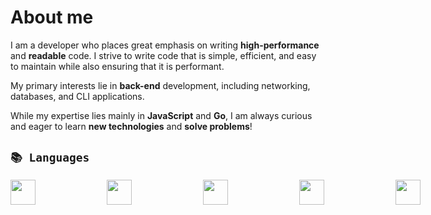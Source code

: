 # About me

I am a developer who places great emphasis on writing **high-performance** and **readable** code. I strive to write code that is simple, efficient, and easy to maintain while also ensuring that it is performant.

My primary interests lie in **back-end** development, including networking, databases, and CLI applications.

While my expertise lies mainly in **JavaScript** and **Go**, I am always curious and eager to learn **new technologies** and **solve problems**!
<br>

## `📚 Languages`
<div style="display:flex; gap: 55px;">
<img width="40" src="https://cdn.jsdelivr.net/gh/devicons/devicon/icons/html5/html5-original.svg" /> &nbsp;
<img width="40" src="https://cdn.jsdelivr.net/gh/devicons/devicon/icons/css3/css3-original.svg" /> &nbsp;    
<img width="40" src="https://cdn.jsdelivr.net/gh/devicons/devicon/icons/javascript/javascript-original.svg" /> &nbsp;
<img width="40" src="https://cdn.jsdelivr.net/gh/devicons/devicon/icons/typescript/typescript-original.svg" /> &nbsp;       
<img width="40" src="https://cdn.jsdelivr.net/gh/devicons/devicon/icons/python/python-original.svg" /> &nbsp;
<img width="40" src="https://cdn.jsdelivr.net/gh/devicons/devicon/icons/go/go-original-wordmark.svg" />&nbsp;
          
          
## `🔧 Toolset`
<img width="40" src="https://cdn.jsdelivr.net/gh/devicons/devicon/icons/docker/docker-plain-wordmark.svg" />
<img width="40" src="https://cdn.jsdelivr.net/gh/devicons/devicon/icons/nodejs/nodejs-original.svg" />&nbsp;
<img width="40" src="https://cdn.jsdelivr.net/gh/devicons/devicon/icons/tailwindcss/tailwindcss-plain.svg" />&nbsp;
<img width="40" src="https://cdn.jsdelivr.net/gh/devicons/devicon/icons/svelte/svelte-original.svg" />&nbsp;
<img width="40" src="https://cdn.jsdelivr.net/gh/devicons/devicon/icons/mysql/mysql-original-wordmark.svg" /> &nbsp;
<img width="40" src="https://cdn.jsdelivr.net/gh/devicons/devicon/icons/git/git-original.svg" />&nbsp;
<img width="40" src="https://cdn.jsdelivr.net/gh/devicons/devicon/icons/linux/linux-original.svg" />&nbsp;
<img width="40" src="https://cdn.jsdelivr.net/gh/devicons/devicon/icons/ssh/ssh-original-wordmark.svg" />&nbsp;
<img width="40" src="https://cdn.jsdelivr.net/gh/devicons/devicon/icons/vim/vim-original.svg" />&nbsp;
<img width="40" src="https://cdn.jsdelivr.net/gh/devicons/devicon/icons/vscode/vscode-original.svg" />&nbsp;
<img width="40" src="https://cdn.jsdelivr.net/gh/devicons/devicon/icons/googlecloud/googlecloud-original.svg" />&nbsp;
<img width="40" src="https://cdn.jsdelivr.net/gh/devicons/devicon/icons/mongodb/mongodb-original-wordmark.svg" />&nbsp;
          


## `🔎 Have interest in`
<img width="40px" src="https://cdn.jsdelivr.net/gh/devicons/devicon/icons/rust/rust-plain.svg" />&nbsp;
<img width="40px" src="https://cdn.jsdelivr.net/gh/devicons/devicon/icons/c/c-original.svg" />&nbsp;
<img width="40px" src="https://cdn.jsdelivr.net/gh/devicons/devicon/icons/zig/zig-original.svg" />&nbsp;
<img width="40px" src="https://cdn.jsdelivr.net/gh/devicons/devicon/icons/redis/redis-original.svg" />&nbsp;
